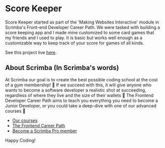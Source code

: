 # Score Keeper

Score Keeper started as part of the 'Making Websites Interactive' module in Scrimba's Front-end Developer Career Path. We were tasked with building a score keeping app and I made mine customized to some card games that my friends and I used to play. It is basic but works well enough as a customizable way to keep track of your score for games of all kinds. 

See this project live [here](https://eloquent-granita-98fd11.netlify.app/).

## About Scrimba (In Scrimba's words)

At Scrimba our goal is to create the best possible coding school at the cost of a gym membership! 💜
If we succeed with this, it will give anyone who wants to become a software developer a realistic shot at succeeding, regardless of where they live and the size of their wallets 🎉
The Frontend Developer Career Path aims to teach you everything you need to become a Junior Developer, or you could take a deep-dive with one of our advanced courses 🚀

- [Our courses](https://scrimba.com/allcourses)
- [The Frontend Career Path](https://scrimba.com/learn/frontend)
- [Become a Scrimba Pro member](https://scrimba.com/pricing)

Happy Coding!
